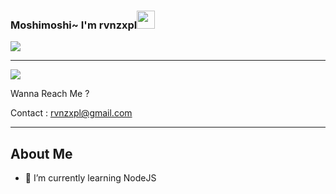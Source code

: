 ### Moshimoshi~ I'm rvnzxpl<img src="https://github.com/TheDudeThatCode/TheDudeThatCode/blob/master/Assets/Hi.gif" width="29px">
<img src="https://avatars.githubusercontent.com/u/78360789?s=400&u=d7bc6a5e500e9be95e14303834399324f991c0f2&v=4">

---

<img src="https://64.media.tumblr.com/1eb4adf7ff52bda1cf639e125649c137/tumblr_nf3hgw0aBu1si4e7ko1_500.gif">

Wanna Reach Me ?

Contact : rvnzxpl@gmail.com

---

## About Me
- 🌱 I’m currently learning NodeJS

<!--
**rvnzxpl/rvnzxpl** is a ✨ _special_ ✨ repository because its `README.md` (this file) appears on your GitHub profile.

Here are some ideas to get you started:

- 🔭 I’m currently working on ...
- 🌱 I’m currently learning ...
- 👯 I’m looking to collaborate on ...
- 🤔 I’m looking for help with ...
- 💬 Ask me about ...
- 📫 How to reach me: ...
- 😄 Pronouns: ...
- ⚡ Fun fact: ...
-->
